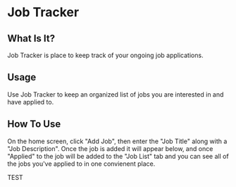 # Job Tracker

## What Is It?

Job Tracker is place to keep track of your ongoing job applications.

## Usage

Use Job Tracker to keep an organized list of jobs you are interested in and have applied to.

## How To Use

On the home screen, click "Add Job", then enter the "Job Title" along with a "Job Description". Once the job is added it will appear below, and once "Applied" to the job will be added to the "Job List" tab and you can see all of the jobs you've applied to in one convienent place. 


TEST